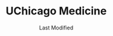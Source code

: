 ---
layout: location-page
date: Last Modified
description: "Local COVID-19 testing is available at UChicago Medicine in Chicago, Illinois, USA."
permalink: "locations/illinois/chicago/uchicago-medicine/"
tags:
  - locations
  - illinois
title: UChicago Medicine
uniqueName: uchicago-medicine
state: Illinois
stateAbbr: IL
hood: "Hyde Park"
address: ""
city: "Chicago"
zip: ""
zipsNearby: "" 
mapUrl: "http://maps.apple.com/?q=UChicago+Medicine&address=,Chicago,Illinois,"
locationType: Drive-thru
phone: "773-702-2800"
website: "https://www.uchicagomedicine.org/patients-visitors/patient-information/coronavirus-information/coronavirus-patient-education"
onlineBooking: undefined
closed: undefined
closedUpdate: April 22nd, 2020
notes: "By appointment only. Only for individuals with symptoms. For all members of the community. Free. Requires phone screen."
days: Weekdays
hours: 9AM-4PM
ctaMessage: Learn more
ctaUrl: "https://www.uchicagomedicine.org/patients-visitors/patient-information/coronavirus-information/coronavirus-patient-education"
---